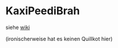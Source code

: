 # KaxiPeediBrah
siehe [wiki](https://github.com/mqnc/KaxiPedia/wiki)

(ironischerweise hat es keinen Quillkot hier)
